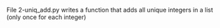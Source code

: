 File 2-uniq_add.py writes a function  that adds all unique integers in a list (only once for each integer)
